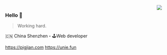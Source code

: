 <img align="right" src="https://github-readme-stats.vercel.app/api?username=jcc&show_icons=true&icon_color=805AD5&text_color=718096&bg_color=ffffff&hide_title=true" />

### Hello 👋

> Working hard.

🇨🇳 China Shenzhen・🕹Web developer

https://pigjian.com
https://unie.fun

